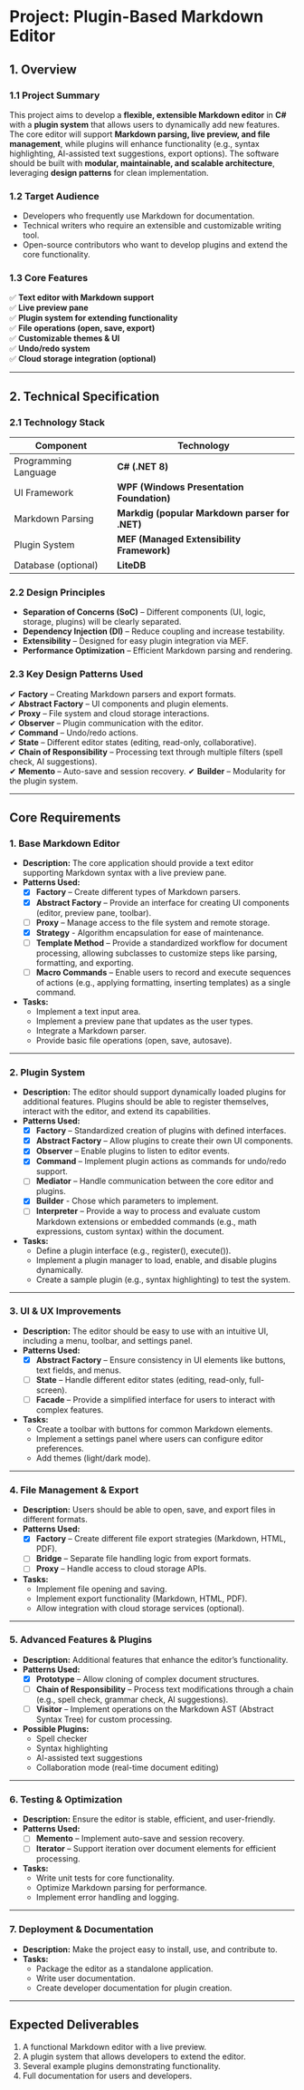 ﻿# **Project: Plugin-Based Markdown Editor**

## **1. Overview**

### **1.1 Project Summary**
This project aims to develop a **flexible, extensible Markdown editor** in **C#** with a **plugin system** that allows users to dynamically add new features. The core editor will support **Markdown parsing, live preview, and file management**, while plugins will enhance functionality (e.g., syntax highlighting, AI-assisted text suggestions, export options). The software should be built with **modular, maintainable, and scalable architecture**, leveraging **design patterns** for clean implementation.

### **1.2 Target Audience**
- Developers who frequently use Markdown for documentation.
- Technical writers who require an extensible and customizable writing tool.
- Open-source contributors who want to develop plugins and extend the core functionality.

### **1.3 Core Features**
✅ **Text editor with Markdown support**  
✅ **Live preview pane**  
✅ **Plugin system for extending functionality**  
✅ **File operations (open, save, export)**  
✅ **Customizable themes & UI**  
✅ **Undo/redo system**  
✅ **Cloud storage integration (optional)**

---

## **2. Technical Specification**

### **2.1 Technology Stack**
| Component | Technology |  
|-----------|------------|  
| Programming Language | **C# (.NET 8)** |  
| UI Framework | **WPF (Windows Presentation Foundation)** |  
| Markdown Parsing | **Markdig (popular Markdown parser for .NET)** |  
| Plugin System | **MEF (Managed Extensibility Framework)** |  
| Database (optional) | **LiteDB** |  

### **2.2 Design Principles**
- **Separation of Concerns (SoC)** – Different components (UI, logic, storage, plugins) will be clearly separated.
- **Dependency Injection (DI)** – Reduce coupling and increase testability.
- **Extensibility** – Designed for easy plugin integration via MEF.
- **Performance Optimization** – Efficient Markdown parsing and rendering.

### **2.3 Key Design Patterns Used**
✔ **Factory** – Creating Markdown parsers and export formats.  
✔ **Abstract Factory** – UI components and plugin elements.  
✔ **Proxy** – File system and cloud storage interactions.  
✔ **Observer** – Plugin communication with the editor.  
✔ **Command** – Undo/redo actions.  
✔ **State** – Different editor states (editing, read-only, collaborative).  
✔ **Chain of Responsibility** – Processing text through multiple filters (spell check, AI suggestions).  
✔ **Memento** – Auto-save and session recovery.
✔ **Builder** – Modularity for the plugin system.

---

## **Core Requirements**

### **1. Base Markdown Editor**
- **Description:** The core application should provide a text editor supporting Markdown syntax with a live preview pane.
- **Patterns Used:**
  - [x] **Factory** – Create different types of Markdown parsers.
  - [x] **Abstract Factory** – Provide an interface for creating UI components (editor, preview pane, toolbar).
  - [ ] **Proxy** – Manage access to the file system and remote storage.
  - [x] **Strategy** - Algorithm encapsulation for ease of maintenance.
  - [ ] **Template Method** – Provide a standardized workflow for document processing, allowing subclasses to customize steps like parsing, formatting, and exporting.
  - [ ] **Macro Commands** – Enable users to record and execute sequences of actions (e.g., applying formatting, inserting templates) as a single command.
- **Tasks:**
  - Implement a text input area.
  - Implement a preview pane that updates as the user types.
  - Integrate a Markdown parser.
  - Provide basic file operations (open, save, autosave).

---

### **2. Plugin System**
- **Description:** The editor should support dynamically loaded plugins for additional features. Plugins should be able to register themselves, interact with the editor, and extend its capabilities.
- **Patterns Used:**
  - [x] **Factory** – Standardized creation of plugins with defined interfaces.
  - [x] **Abstract Factory** – Allow plugins to create their own UI components.
  - [x] **Observer** – Enable plugins to listen to editor events.
  - [x] **Command** – Implement plugin actions as commands for undo/redo support.
  - [ ] **Mediator** – Handle communication between the core editor and plugins.
  - [x] **Builder** - Chose which parameters to implement. 
  - [ ] **Interpreter** – Provide a way to process and evaluate custom Markdown extensions or embedded commands (e.g., math expressions, custom syntax) within the document.
- **Tasks:**
  - Define a plugin interface (e.g., register(), execute()).
  - Implement a plugin manager to load, enable, and disable plugins dynamically.
  - Create a sample plugin (e.g., syntax highlighting) to test the system.

---

### **3. UI & UX Improvements**
- **Description:** The editor should be easy to use with an intuitive UI, including a menu, toolbar, and settings panel.
- **Patterns Used:**
  - [x] **Abstract Factory** – Ensure consistency in UI elements like buttons, text fields, and menus.
  - [ ] **State** – Handle different editor states (editing, read-only, full-screen).
  - [ ] **Facade** – Provide a simplified interface for users to interact with complex features.
- **Tasks:**
  - Create a toolbar with buttons for common Markdown elements.
  - Implement a settings panel where users can configure editor preferences.
  - Add themes (light/dark mode).

---

### **4. File Management & Export**
- **Description:** Users should be able to open, save, and export files in different formats.
- **Patterns Used:**
  - [x] **Factory** – Create different file export strategies (Markdown, HTML, PDF).
  - [ ] **Bridge** – Separate file handling logic from export formats.
  - [ ] **Proxy** – Handle access to cloud storage APIs.
- **Tasks:**
  - Implement file opening and saving.
  - Implement export functionality (Markdown, HTML, PDF).
  - Allow integration with cloud storage services (optional).

---

### **5. Advanced Features & Plugins**
- **Description:** Additional features that enhance the editor’s functionality.
- **Patterns Used:**
  - [x] **Prototype** – Allow cloning of complex document structures.
  - [ ] **Chain of Responsibility** – Process text modifications through a chain (e.g., spell check, grammar check, AI suggestions).
  - [ ] **Visitor** – Implement operations on the Markdown AST (Abstract Syntax Tree) for custom processing.
- **Possible Plugins:**
  - Spell checker
  - Syntax highlighting
  - AI-assisted text suggestions
  - Collaboration mode (real-time document editing)

---

### **6. Testing & Optimization**
- **Description:** Ensure the editor is stable, efficient, and user-friendly.
- **Patterns Used:**
  - [ ] **Memento** – Implement auto-save and session recovery.
  - [ ] **Iterator** – Support iteration over document elements for efficient processing.
- **Tasks:**
  - Write unit tests for core functionality.
  - Optimize Markdown parsing for performance.
  - Implement error handling and logging.

---

### **7. Deployment & Documentation**
- **Description:** Make the project easy to install, use, and contribute to.
- **Tasks:**
  - Package the editor as a standalone application.
  - Write user documentation.
  - Create developer documentation for plugin creation.

---

## **Expected Deliverables**
1. A functional Markdown editor with a live preview.
2. A plugin system that allows developers to extend the editor.
3. Several example plugins demonstrating functionality.
4. Full documentation for users and developers.
